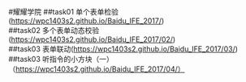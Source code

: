 #耀耀学院
##task01 单个表单检验 (https://wpc1403s2.github.io/Baidu_IFE_2017/)<br>
##task02 多个表单动态校验 (https://wpc1403s2.github.io/Baidu_IFE_2017/02/)<br>
##task03 表单联动(https://wpc1403s2.github.io/Baidu_IFE_2017/03/)<br>
##task03 听指令的小方块（一）（https://wpc1403s2.github.io/Baidu_IFE_2017/04/）<br>

